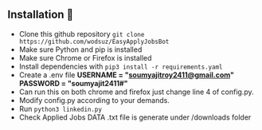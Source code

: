 ## Installation 🔌

- Clone this github repository `git clone https://github.com/wodsuz/EasyApplyJobsBot`
- Make sure Python and pip is installed
- Make sure Chrome or Firefox is installed
- Install dependencies with `pip3 install -r requirements.yaml`
- Create a .env file
**USERNAME = "soumyajitroy2411@gmail.com"**
**PASSWORD = "soumyajit2411#"**
- Can run this on both chrome and firefox just change line 4 of config.py. 
- Modify config.py according to your demands.
- Run `python3 linkedin.py`
- Check Applied Jobs DATA .txt file is generate under /downloads folder
